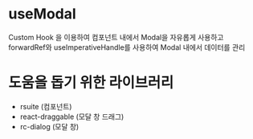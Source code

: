 # useModal
Custom Hook 을 이용하여 컴포넌트 내에서 Modal을 자유롭게 사용하고 <br/>
forwardRef와 useImperativeHandle를 사용하여 Modal 내에서 데이터를 관리

# 도움을 돕기 위한 라이브러리
- rsuite (컴포넌트)
- react-draggable (모달 창 드래그)
- rc-dialog (모달 창)
